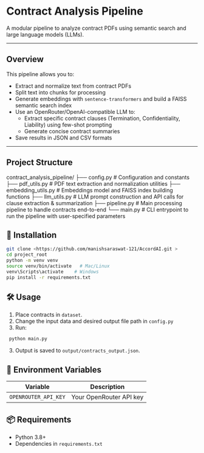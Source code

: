 # Contract Analysis Pipeline

A modular pipeline to analyze contract PDFs using semantic search and large language models (LLMs).

---

## Overview

This pipeline allows you to:

- Extract and normalize text from contract PDFs
- Split text into chunks for processing
- Generate embeddings with `sentence-transformers` and build a FAISS semantic search index
- Use an OpenRouter/OpenAI-compatible LLM to:
  - Extract specific contract clauses (Termination, Confidentiality, Liability) using few-shot prompting
  - Generate concise contract summaries
- Save results in JSON and CSV formats

---

## Project Structure

contract_analysis_pipeline/
├── config.py               # Configuration and constants
├── pdf_utils.py            # PDF text extraction and normalization utilities
├── embedding_utils.py      # Embeddings model and FAISS index building functions
├── llm_utils.py            # LLM prompt construction and API calls for clause extraction & summarization
├── pipeline.py             # Main processing pipeline to handle contracts end-to-end
└── main.py                 # CLI entrypoint to run the pipeline with user-specified parameters


## 🚀 Installation

```bash
git clone <https://github.com/manishsaraswat-121/AccordAI.git >
cd project_root
python -m venv venv
source venv/bin/activate   # Mac/Linux
venv\Scripts\activate    # Windows
pip install -r requirements.txt
```

## 🛠 Usage

1. Place contracts in `dataset`.
2. Change the input data and desired output file path in  `config.py`
2. Run:
```bash
 python main.py 
```
3. Output is saved to `output/contracts_output.json`.

## 🔑 Environment Variables

| Variable             | Description                  |
|----------------------|------------------------------|
| `OPENROUTER_API_KEY` | Your OpenRouter API key       |

## 📦 Requirements

- Python 3.8+
- Dependencies in `requirements.txt`
